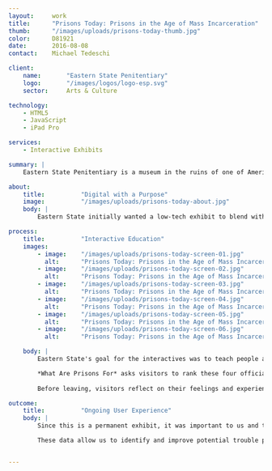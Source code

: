 ```yaml
---
layout:     work
title:      "Prisons Today: Prisons in the Age of Mass Incarceration"
thumb:      "/images/uploads/prisons-today-thumb.jpg"
color:      D81921
date:       2016-08-08
contact:    Michael Tedeschi

client:
    name:       "Eastern State Penitentiary"
    logo:       "/images/logos/logo-esp.svg"
    sector:     Arts & Culture

technology:
    - HTML5
    - JavaScript
    - iPad Pro

services:
    - Interactive Exhibits

summary: |
    Eastern State Penitentiary is a museum in the ruins of one of America's oldest prisons. Their [critically-acclaimed](http://articles.philly.com/2016-05-05/entertainment/72835370_1_mass-incarceration-prison-inmates-eastern-state-penitentiary) exhibit *Prisons Today* presents current issues within the justice and corrections system. As part of the exhibit design process, we developed two digital interactives displayed on iPad Pros using HTML5 and JavaScript.

about:
    title:          "Digital with a Purpose"
    image:          "/images/uploads/prisons-today-about.jpg"
    body: |
        Eastern State initially wanted a low-tech exhibit to blend with the current museum experience. They worked with Metcalfe Architecture & Design to explore physical and mechanical interactives, but when they couldn't find a way to show visitors how their responses compared to others' in real time, they decided to bring in a digital component. Since this was the museum's first digital project, we made education a core part of our work, from what works best on screens, to what each step in our process meant.

process:
    title:          "Interactive Education"
    images:
        - image:    "/images/uploads/prisons-today-screen-01.jpg"
          alt:      "Prisons Today: Prisons in the Age of Mass Incarceration"
        - image:    "/images/uploads/prisons-today-screen-02.jpg"
          alt:      "Prisons Today: Prisons in the Age of Mass Incarceration"
        - image:    "/images/uploads/prisons-today-screen-03.jpg"
          alt:      "Prisons Today: Prisons in the Age of Mass Incarceration"
        - image:    "/images/uploads/prisons-today-screen-04.jpg"
          alt:      "Prisons Today: Prisons in the Age of Mass Incarceration"
        - image:    "/images/uploads/prisons-today-screen-05.jpg"
          alt:      "Prisons Today: Prisons in the Age of Mass Incarceration"
        - image:    "/images/uploads/prisons-today-screen-06.jpg"
          alt:      "Prisons Today: Prisons in the Age of Mass Incarceration"

    body: |
        Eastern State's goal for the interactives was to teach people about the four rationales for the prison system (retribution, deterrence, rehabilitation, and incapacitation), and to get them to think critically about these reasons. We helped them translate this goal into digital experiences by guiding content development, presenting options for interface and experience design, and making technical suggestions that fit their budget and physical space.

        *What Are Prisons For* asks visitors to rank these four official rationales for the prison system, and then to consider whether prisons exist for other unspoken reasons, such as profit motives, racial/political control, or hiding addiction and poverty. Visitors see how their responses compare to other visitors', and are prompted to think about prison system priorities as they continue through the exhibit.
        
        Before leaving, visitors reflect on their feelings and experiences in *Postcards to Your Future Self*. This interactive generates digital reminder postcards based on their responses and interests, and these are are automatically emailed to visitors two months, one year, and three years after they leave the exhibit. Eastern State can use these postcards to share involvement opportunities and policy updates to keep visitors engaged beyond the museum walls. 

outcome:
    title:          "Ongoing User Experience"
    body: |
        Since this is a permanent exhibit, it was important to us and to Eastern State that the interactives continue to run successfully over time. We implemented Google Analytics custom event tracking so that we can understand how visitors are using the interactives, with metrics like time spent on each interactive and the number of pages viewed.

        These data allow us to identify and improve potential trouble points where visitors walk away, as well as to support Eastern State's marketing and reporting efforts. We learned that the interactives generated over 6,000 responses in the first two months, and over 1,000 digital postcards have been written and sent to visitors.


---
```


